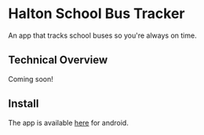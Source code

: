 # Halton School Bus Tracker

An app that tracks school buses so you&#x27;re always on time.

## Technical Overview
Coming soon!

## Install
The app is available [here](https://play.google.com/store/apps/details?id=io.github.scarger.bus.bustrackerapp) for android.

